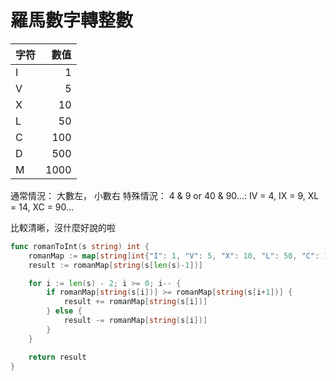 # 羅馬數字轉整數

| 字符 | 數值 |
| :--- | ---: |
| I    |    1 |
| V    |    5 |
| X    |   10 |
| L    |   50 |
| C    |  100 |
| D    |  500 |
| M    | 1000 |

通常情況： 大數左， 小數右
特殊情況： 4 & 9 or 40 & 90...: IV = 4, IX = 9, XL = 14, XC = 90...

比較清晰，沒什麼好說的啦
```go
func romanToInt(s string) int {
	romanMap := map[string]int{"I": 1, "V": 5, "X": 10, "L": 50, "C": 100, "D": 500, "M": 1000}
	result := romanMap[string(s[len(s)-1])]

	for i := len(s) - 2; i >= 0; i-- {
		if romanMap[string(s[i])] >= romanMap[string(s[i+1])] {
			result += romanMap[string(s[i])]
		} else {
			result -= romanMap[string(s[i])]
		}
	}

	return result
}
```